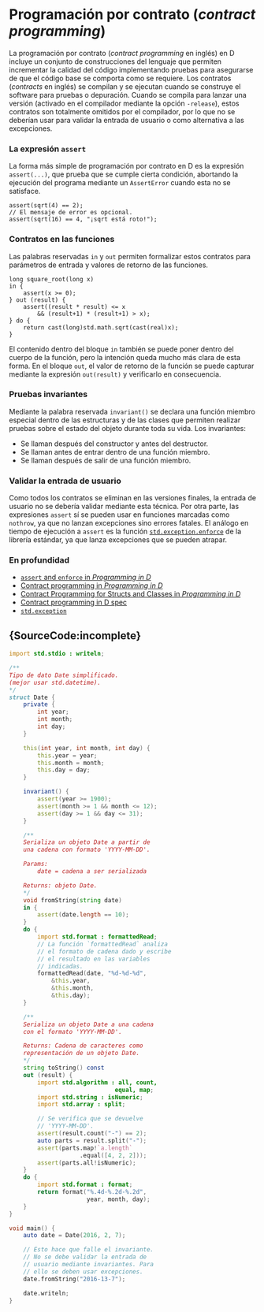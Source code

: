 # Programación por contrato (*contract programming*)

La programación por contrato (*contract programming* en inglés) en D incluye
un conjunto de construcciones del lenguaje que permiten incrementar la calidad
del código implementando pruebas para asegurarse de que el código base se
comporta como se requiere. Los contratos (*contracts* en inglés) se compilan
y se ejecutan cuando se construye el software para pruebas o depuración.
Cuando se compila para lanzar una versión (activado en el compilador mediante
la opción `-release`), estos contratos son totalmente omitidos por el
compilador, por lo que no se deberían usar para validar la entrada de usuario
o como alternativa a las excepciones.

### La expresión `assert`

La forma más simple de programación por contrato en D es la expresión
`assert(...)`, que prueba que se cumple cierta condición, abortando la
ejecución del programa mediante un `AssertError` cuando esta no se satisface.

    assert(sqrt(4) == 2);
    // El mensaje de error es opcional.
    assert(sqrt(16) == 4, "¡sqrt está roto!");

### Contratos en las funciones

Las palabras reservadas `in` y `out` permiten formalizar estos contratos
para parámetros de entrada y valores de retorno de las funciones.

    long square_root(long x)
    in {
        assert(x >= 0);
    } out (result) {
        assert((result * result) <= x
            && (result+1) * (result+1) > x);
    } do {
        return cast(long)std.math.sqrt(cast(real)x);
    }

El contenido dentro del bloque `in` también se puede poner dentro del cuerpo
de la función, pero la intención queda mucho más clara de esta forma. En el
bloque `out`, el valor de retorno de la función se puede capturar mediante la
expresión `out(result)` y verificarlo en consecuencia.

### Pruebas invariantes

Mediante la palabra reservada `invariant()` se declara una función miembro
especial dentro de las estructuras y de las clases que permiten realizar
pruebas sobre el estado del objeto durante toda su vida. Los invariantes:

* Se llaman después del constructor y antes del destructor.
* Se llaman antes de entrar dentro de una función miembro.
* Se llaman después de salir de una función miembro.

### Validar la entrada de usuario

Como todos los contratos se eliminan en las versiones finales, la entrada de
usuario no se debería validar mediante esta técnica. Por otra parte, las
expresiones `assert` sí se pueden usar en funciones marcadas como `nothrow`,
ya que no lanzan excepciones sino errores fatales. El análogo en tiempo de
ejecución a `assert` es la función [`std.exception.enforce`](https://dlang.org/phobos/std_exception.html#.enforce)
de la librería estándar, ya que lanza excepciones que se pueden atrapar.

### En profundidad

- [`assert` and `enforce` in _Programming in D_](http://ddili.org/ders/d.en/assert.html)
- [Contract programming in _Programming in D_](http://ddili.org/ders/d.en/contracts.html)
- [Contract Programming for Structs and Classes in _Programming in D_](http://ddili.org/ders/d.en/invariant.html)
- [Contract programming in D spec](https://dlang.org/spec/contracts.html)
- [`std.exception`](https://dlang.org/phobos/std_exception.html)

## {SourceCode:incomplete}

```d
import std.stdio : writeln;

/**
Tipo de dato Date simplificado.
(mejor usar std.datetime).
*/
struct Date {
    private {
        int year;
        int month;
        int day;
    }

    this(int year, int month, int day) {
        this.year = year;
        this.month = month;
        this.day = day;
    }

    invariant() {
        assert(year >= 1900);
        assert(month >= 1 && month <= 12);
        assert(day >= 1 && day <= 31);
    }

    /**
    Serializa un objeto Date a partir de
    una cadena con formato 'YYYY-MM-DD'.

    Params:
        date = cadena a ser serializada

    Returns: objeto Date.
    */
    void fromString(string date)
    in {
        assert(date.length == 10);
    }
    do {
        import std.format : formattedRead;
        // La función `formattedRead` analiza
        // el formato de cadena dado y escribe
        // el resultado en las variables
        // indicadas.
        formattedRead(date, "%d-%d-%d",
            &this.year,
            &this.month,
            &this.day);
    }

    /**
    Serializa un objeto Date a una cadena
    con el formato 'YYYY-MM-DD'.

    Returns: Cadena de caracteres como
    representación de un objeto Date.
    */
    string toString() const
    out (result) {
        import std.algorithm : all, count,
                              equal, map;
        import std.string : isNumeric;
        import std.array : split;

        // Se verifica que se devuelve
        // 'YYYY-MM-DD'.
        assert(result.count("-") == 2);
        auto parts = result.split("-");
        assert(parts.map!`a.length`
                    .equal([4, 2, 2]));
        assert(parts.all!isNumeric);
    }
    do {
        import std.format : format;
        return format("%.4d-%.2d-%.2d",
                      year, month, day);
    }
}

void main() {
    auto date = Date(2016, 2, 7);

    // Esto hace que falle el invariante.
    // No se debe validar la entrada de
    // usuario mediante invariantes. Para
    // ello se deben usar excepciones.
    date.fromString("2016-13-7");

    date.writeln;
}
```
